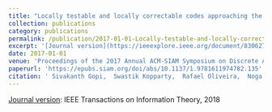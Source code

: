 ```yaml
---
title: "Locally testable and locally correctable codes approaching the Gilbert-Varshamov bound"
collection: publications
category: publications
permalink: /publication/2017-01-01-Locally-testable-and-locally-correctable-codes-approaching-the-Gilbert-Varshamov-bound
excerpt: '[Journal version](https://ieeexplore.ieee.org/document/8306271): IEEE Transactions on Information Theory, 2018'
date: 2017-01-01
venue: 'Proceedings of the 2017 Annual ACM-SIAM Symposium on Discrete Algorithms (SODA)'
paperurl: 'https://epubs.siam.org/doi/abs/10.1137/1.9781611974782.135'
citation: ' Sivakanth Gopi,  Swastik Kopparty,  Rafael Oliveira,  Noga Ron-Zewi,  Shubhangi Saraf, &quot;Locally testable and locally correctable codes approaching the Gilbert-Varshamov bound.&quot; Proceedings of the 2017 Annual ACM-SIAM Symposium on Discrete Algorithms (SODA), 2017.'
---
```

[Journal version](https://ieeexplore.ieee.org/document/8306271): IEEE Transactions on Information Theory, 2018
